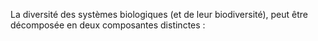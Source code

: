 La diversité des systèmes biologiques (et de leur biodiversité), peut être décomposée en deux composantes distinctes :  